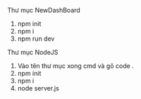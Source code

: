 Thư mục NewDashBoard
1. npm init
2. npm i
3. npm run dev

Thư mục NodeJS
1. Vào tên thư mục xong cmd và gõ code .
2. npm init
3. npm i
4. node server.js
